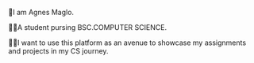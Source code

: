 👧I am Agnes Maglo.

👩‍🎓A student pursing BSC.COMPUTER SCIENCE.

👩‍💻I want to use this platform as an avenue to showcase my assignments and projects in my CS journey.
